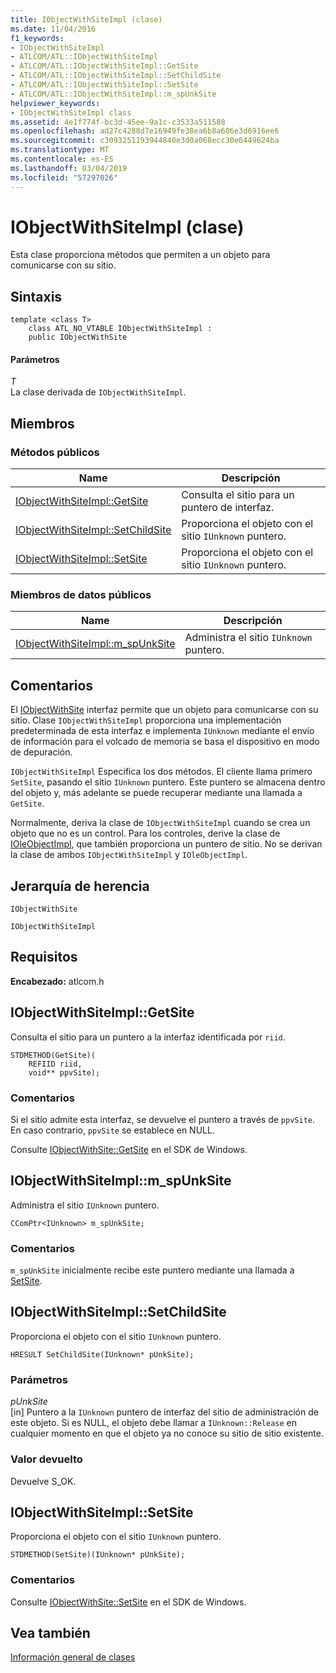 ```yaml
---
title: IObjectWithSiteImpl (clase)
ms.date: 11/04/2016
f1_keywords:
- IObjectWithSiteImpl
- ATLCOM/ATL::IObjectWithSiteImpl
- ATLCOM/ATL::IObjectWithSiteImpl::GetSite
- ATLCOM/ATL::IObjectWithSiteImpl::SetChildSite
- ATLCOM/ATL::IObjectWithSiteImpl::SetSite
- ATLCOM/ATL::IObjectWithSiteImpl::m_spUnkSite
helpviewer_keywords:
- IObjectWithSiteImpl class
ms.assetid: 4e1f774f-bc3d-45ee-9a1c-c3533a511588
ms.openlocfilehash: ad27c4288d7e16949fe38ea6b8a686e3d6916ee6
ms.sourcegitcommit: c3093251193944840e3d0a068ecc30e6449624ba
ms.translationtype: MT
ms.contentlocale: es-ES
ms.lasthandoff: 03/04/2019
ms.locfileid: "57297026"
---
```

# <a name="iobjectwithsiteimpl-class"></a>IObjectWithSiteImpl (clase)

Esta clase proporciona métodos que permiten a un objeto para comunicarse con su sitio.

## <a name="syntax"></a>Sintaxis

```
template <class T>
    class ATL_NO_VTABLE IObjectWithSiteImpl :
    public IObjectWithSite
```

#### <a name="parameters"></a>Parámetros

*T*<br/>
La clase derivada de `IObjectWithSiteImpl`.

## <a name="members"></a>Miembros

### <a name="public-methods"></a>Métodos públicos

|Name|Descripción|
|----------|-----------------|
|[IObjectWithSiteImpl::GetSite](#getsite)|Consulta el sitio para un puntero de interfaz.|
|[IObjectWithSiteImpl::SetChildSite](#setchildsite)|Proporciona el objeto con el sitio `IUnknown` puntero.|
|[IObjectWithSiteImpl::SetSite](#setsite)|Proporciona el objeto con el sitio `IUnknown` puntero.|

### <a name="public-data-members"></a>Miembros de datos públicos

|Name|Descripción|
|----------|-----------------|
|[IObjectWithSiteImpl::m_spUnkSite](#m_spunksite)|Administra el sitio `IUnknown` puntero.|

## <a name="remarks"></a>Comentarios

El [IObjectWithSite](/windows/desktop/api/ocidl/nn-ocidl-iobjectwithsite) interfaz permite que un objeto para comunicarse con su sitio. Clase `IObjectWithSiteImpl` proporciona una implementación predeterminada de esta interfaz e implementa `IUnknown` mediante el envío de información para el volcado de memoria se basa el dispositivo en modo de depuración.

`IObjectWithSiteImpl` Especifica los dos métodos. El cliente llama primero `SetSite`, pasando el sitio `IUnknown` puntero. Este puntero se almacena dentro del objeto y, más adelante se puede recuperar mediante una llamada a `GetSite`.

Normalmente, deriva la clase de `IObjectWithSiteImpl` cuando se crea un objeto que no es un control. Para los controles, derive la clase de [IOleObjectImpl](../../atl/reference/ioleobjectimpl-class.md), que también proporciona un puntero de sitio. No se derivan la clase de ambos `IObjectWithSiteImpl` y `IOleObjectImpl`.

## <a name="inheritance-hierarchy"></a>Jerarquía de herencia

`IObjectWithSite`

`IObjectWithSiteImpl`

## <a name="requirements"></a>Requisitos

**Encabezado:** atlcom.h

##  <a name="getsite"></a>  IObjectWithSiteImpl::GetSite

Consulta el sitio para un puntero a la interfaz identificada por `riid`.

```
STDMETHOD(GetSite)(
    REFIID riid,
    void** ppvSite);
```

### <a name="remarks"></a>Comentarios

Si el sitio admite esta interfaz, se devuelve el puntero a través de `ppvSite`. En caso contrario, `ppvSite` se establece en NULL.

Consulte [IObjectWithSite::GetSite](/windows/desktop/api/ocidl/nf-ocidl-iobjectwithsite-getsite) en el SDK de Windows.

##  <a name="m_spunksite"></a>  IObjectWithSiteImpl::m_spUnkSite

Administra el sitio `IUnknown` puntero.

```
CComPtr<IUnknown> m_spUnkSite;
```

### <a name="remarks"></a>Comentarios

`m_spUnkSite` inicialmente recibe este puntero mediante una llamada a [SetSite](#setsite).

##  <a name="setchildsite"></a>  IObjectWithSiteImpl::SetChildSite

Proporciona el objeto con el sitio `IUnknown` puntero.

```
HRESULT SetChildSite(IUnknown* pUnkSite);
```

### <a name="parameters"></a>Parámetros

*pUnkSite*<br/>
[in] Puntero a la `IUnknown` puntero de interfaz del sitio de administración de este objeto. Si es NULL, el objeto debe llamar a `IUnknown::Release` en cualquier momento en que el objeto ya no conoce su sitio de sitio existente.

### <a name="return-value"></a>Valor devuelto

Devuelve S_OK.

##  <a name="setsite"></a>  IObjectWithSiteImpl::SetSite

Proporciona el objeto con el sitio `IUnknown` puntero.

```
STDMETHOD(SetSite)(IUnknown* pUnkSite);
```

### <a name="remarks"></a>Comentarios

Consulte [IObjectWithSite::SetSite](/windows/desktop/api/ocidl/nf-ocidl-iobjectwithsite-setsite) en el SDK de Windows.

## <a name="see-also"></a>Vea también

[Información general de clases](../../atl/atl-class-overview.md)
